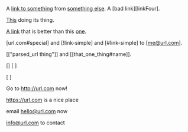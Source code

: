 A [link to something][linkOne] from [something else][linkTwo]. A [bad link][linkFour].

[This][linkThree] doing its thing.

[A link](to/nowhere.html 'Its Title') that is better than this [one](!link-four).

[url.com#special] and [!link-simple] and [#link-simple] to [me@url.com].

[["parsed_url thing"]] and [[that_one_thing#name]].

[] [ ]

[
]

[linkOne]: url.com "Title One"
[linkTwo]: !link-two "Title Two"
[linkThree]: #link-two

Go to http://url.com now!

https://url.com is a nice place

email hello@url.com now

info@url.com to contact

